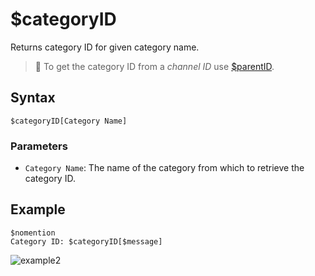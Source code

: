 # $categoryID
Returns category ID for given category name.

> 📌 To get the category ID from a *channel ID* use [$parentID](./parentID.md).

## Syntax
```
$categoryID[Category Name]
```

### Parameters
- `Category Name`: The name of the category from which to retrieve the category ID.

## Example
```
$nomention
Category ID: $categoryID[$message]
```
![example2](https://user-images.githubusercontent.com/94063167/198906454-b8ba28dd-909c-4411-b726-863ec5ceb146.png)
